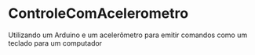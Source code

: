# ControleComAcelerometro
Utilizando um Arduino e um acelerômetro para emitir comandos como um teclado para um computador
